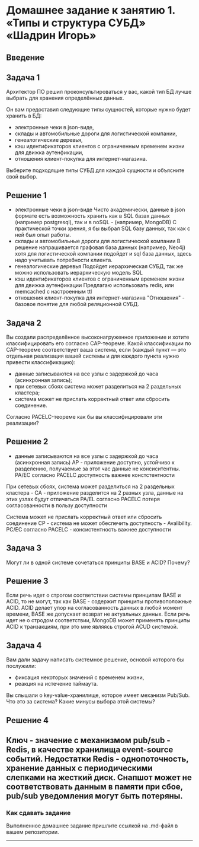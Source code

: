 # Домашнее задание к занятию 1. «Типы и структура СУБД» «Шадрин Игорь» 

## Введение


## Задача 1

Архитектор ПО решил проконсультироваться у вас, какой тип БД 
лучше выбрать для хранения определённых данных.

Он вам предоставил следующие типы сущностей, которые нужно будет хранить в БД:

- электронные чеки в json-виде,
- склады и автомобильные дороги для логистической компании,
- генеалогические деревья,
- кэш идентификаторов клиентов с ограниченным временем жизни для движка аутенфикации,
- отношения клиент-покупка для интернет-магазина.

Выберите подходящие типы СУБД для каждой сущности и объясните свой выбор.

## Решение 1
- электронные чеки в json-виде
Чисто академически, данные в json формате есть возможность хранить как в SQL базах данных (например postgresql), так и в noSQL - (например, MongoDB) С практической точки зрения, я бы выбрал SQL базу данных, так как с ней был опыт работы.
- склады и автомобильные дороги для логистической компании
В решение напрашивается графовая база данных (например, Neo4j) хотя для логистической компании подойдет и sql база данных, здесь надо учитывать потребности клиента.
- генеалогические деревья
Подойдет иерархическая СУБД, так же можно использовать иерархическую модель SQL
- кэш идентификаторов клиентов с ограниченным временем жизни для движка аутенфикации
Предлагаю использовать redis, или memcached с настроенным ttl
- отношения клиент-покупка для интернет-магазина
"Отношения" - базовое понятие для любой реляционной СУБД.
## Задача 2

Вы создали распределённое высоконагруженное приложение и хотите классифицировать его согласно 
CAP-теореме. Какой классификации по CAP-теореме соответствует ваша система, если 
(каждый пункт — это отдельная реализация вашей системы и для каждого пункта нужно привести классификацию):

- данные записываются на все узлы с задержкой до часа (асинхронная запись);
- при сетевых сбоях система может разделиться на 2 раздельных кластера;
- система может не прислать корректный ответ или сбросить соединение.

Согласно PACELC-теореме как бы вы классифицировали эти реализации?

## Решение 2

- данные записываются на все узлы с задержкой до часа (асинхронная запись) 
AP - приложение доступно, устойчиво к разделению, получаемые за этот час данные не консиситентны.
PA/EС согласно PACELC доступность важнее констстентности

При сетевых сбоях, система может разделиться на 2 раздельных кластера - 
CA - приложение разделится на 2 разных узла, данные на этих узлах будут отличаться
PA/EL согласно PACELC потеря согласованности в пользу доступности

Система может не прислать корректный ответ или сбросить соединение 
CP - система не может обеспечить доступность - Avalibility.
PC/EC согласно PACELC - консистентность важнее доступности
## Задача 3

Могут ли в одной системе сочетаться принципы BASE и ACID? Почему?

## Решение 3

Если речь идет о строгом соответствии системы принципам BASE и ACID, то не могут, так как BASE - содержит принципы противоположные ACID. ACID делает упор на согласованность данных в любой момент времени, BASE же допускает возврат не актуальных данных.
Если речь идет не о стродом соответствии, MongoDB может применять принципы ACID к транзакциям, при это мне являясь строгой ACUD системой.

## Задача 4

Вам дали задачу написать системное решение, основой которого бы послужили:

- фиксация некоторых значений с временем жизни,
- реакция на истечение таймаута.

Вы слышали о key-value-хранилище, которое имеет механизм Pub/Sub. 
Что это за система? Какие минусы выбора этой системы?

## Решение 4


Ключ - значение с механизмом pub/sub - Redis, в качестве хранилища event-source событий. 
Недостатки Redis - однопоточность, хранение данных с периодическими слепками на жесткий диск. Снапшот может не соответствовать данным в памяти при сбое, pub/sub уведомления могут быть потеряны.
---

### Как cдавать задание

Выполненное домашнее задание пришлите ссылкой на .md-файл в вашем репозитории.

---

